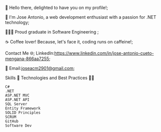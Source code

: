👋 Hello there, delighted to have you on my profile!;

🌟 I'm Jose Antonio, a web development enthusiast with a passion for .NET technology;

👨🏻‍💻 Proud graduate in Software Engineering ;

☕ Coffee lover! Because, let's face it, coding runs on caffeine!;

Contact Me 🌐; LinkedIn:https://www.linkedin.com/in/jose-antonio-cueto-mengana-866aa7255;


📧 Email:joseacm2901@gmail.com;

Skills 🔧 Technologies and Best Practices 👨‍💻

    C#
    .NET
    ASP.NET MVC
    ASP.NET API
    SQL Server
    Entity Framework
    SOLID Principles
    SCRUM
    GitHub
    Software Dev

